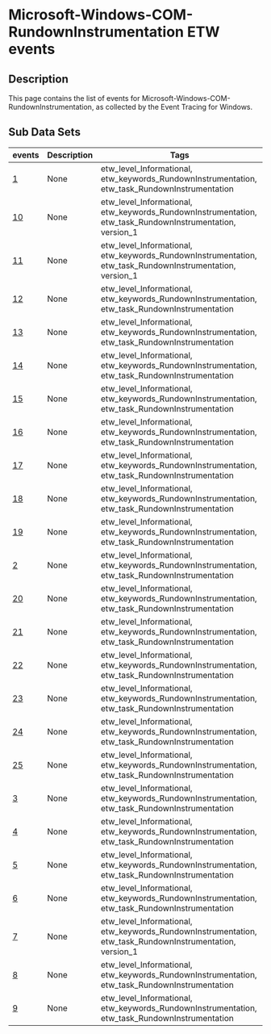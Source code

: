 # Microsoft-Windows-COM-RundownInstrumentation ETW events

## Description
This page contains the list of events for Microsoft-Windows-COM-RundownInstrumentation, as collected by the Event Tracing for Windows.

## Sub Data Sets
|events|Description|Tags|
|---|---|---|
|[1](events/event-1.md)|None|etw_level_Informational, etw_keywords_RundownInstrumentation, etw_task_RundownInstrumentation|
|[10](events/event-10_v1.md)|None|etw_level_Informational, etw_keywords_RundownInstrumentation, etw_task_RundownInstrumentation, version_1|
|[11](events/event-11_v1.md)|None|etw_level_Informational, etw_keywords_RundownInstrumentation, etw_task_RundownInstrumentation, version_1|
|[12](events/event-12.md)|None|etw_level_Informational, etw_keywords_RundownInstrumentation, etw_task_RundownInstrumentation|
|[13](events/event-13.md)|None|etw_level_Informational, etw_keywords_RundownInstrumentation, etw_task_RundownInstrumentation|
|[14](events/event-14.md)|None|etw_level_Informational, etw_keywords_RundownInstrumentation, etw_task_RundownInstrumentation|
|[15](events/event-15.md)|None|etw_level_Informational, etw_keywords_RundownInstrumentation, etw_task_RundownInstrumentation|
|[16](events/event-16.md)|None|etw_level_Informational, etw_keywords_RundownInstrumentation, etw_task_RundownInstrumentation|
|[17](events/event-17.md)|None|etw_level_Informational, etw_keywords_RundownInstrumentation, etw_task_RundownInstrumentation|
|[18](events/event-18.md)|None|etw_level_Informational, etw_keywords_RundownInstrumentation, etw_task_RundownInstrumentation|
|[19](events/event-19.md)|None|etw_level_Informational, etw_keywords_RundownInstrumentation, etw_task_RundownInstrumentation|
|[2](events/event-2.md)|None|etw_level_Informational, etw_keywords_RundownInstrumentation, etw_task_RundownInstrumentation|
|[20](events/event-20.md)|None|etw_level_Informational, etw_keywords_RundownInstrumentation, etw_task_RundownInstrumentation|
|[21](events/event-21.md)|None|etw_level_Informational, etw_keywords_RundownInstrumentation, etw_task_RundownInstrumentation|
|[22](events/event-22.md)|None|etw_level_Informational, etw_keywords_RundownInstrumentation, etw_task_RundownInstrumentation|
|[23](events/event-23.md)|None|etw_level_Informational, etw_keywords_RundownInstrumentation, etw_task_RundownInstrumentation|
|[24](events/event-24.md)|None|etw_level_Informational, etw_keywords_RundownInstrumentation, etw_task_RundownInstrumentation|
|[25](events/event-25.md)|None|etw_level_Informational, etw_keywords_RundownInstrumentation, etw_task_RundownInstrumentation|
|[3](events/event-3.md)|None|etw_level_Informational, etw_keywords_RundownInstrumentation, etw_task_RundownInstrumentation|
|[4](events/event-4.md)|None|etw_level_Informational, etw_keywords_RundownInstrumentation, etw_task_RundownInstrumentation|
|[5](events/event-5.md)|None|etw_level_Informational, etw_keywords_RundownInstrumentation, etw_task_RundownInstrumentation|
|[6](events/event-6.md)|None|etw_level_Informational, etw_keywords_RundownInstrumentation, etw_task_RundownInstrumentation|
|[7](events/event-7_v1.md)|None|etw_level_Informational, etw_keywords_RundownInstrumentation, etw_task_RundownInstrumentation, version_1|
|[8](events/event-8.md)|None|etw_level_Informational, etw_keywords_RundownInstrumentation, etw_task_RundownInstrumentation|
|[9](events/event-9.md)|None|etw_level_Informational, etw_keywords_RundownInstrumentation, etw_task_RundownInstrumentation|

